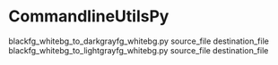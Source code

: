 # CommandlineUtilsPy
blackfg_whitebg_to_darkgrayfg_whitebg.py source_file destination_file
blackfg_whitebg_to_lightgrayfg_whitebg.py source_file destination_file


